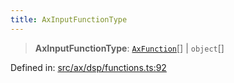 ```yaml
---
title: AxInputFunctionType
---
```


> **AxInputFunctionType**: [`AxFunction`](#apidocs/typealiasaxfunction)[] \| `object`[]

Defined in: [src/ax/dsp/functions.ts:92](#apidocs/httpsgithubcomax-llmaxblob3b79ada8d723949fcd8a76c2b6f48cf69d8394f8srcaxdspfunctionstsl92)

